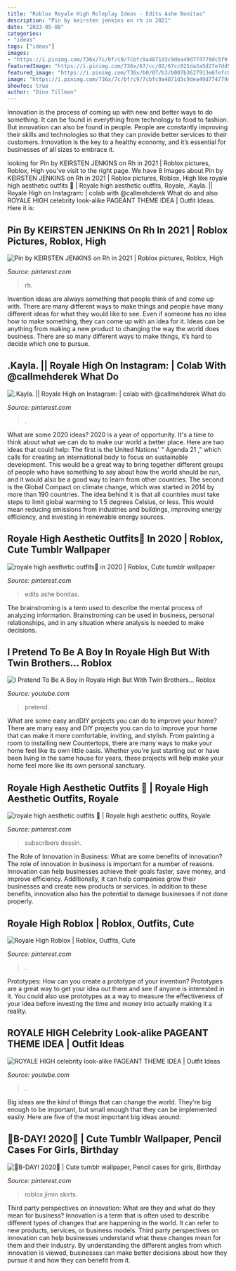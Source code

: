 ```yaml
---
title: "Roblox Royale High Roleplay Ideas - Edits Ashe Bonitas"
description: "Pin by keirsten jenkins on rh in 2021"
date: "2023-05-08"
categories:
- "ideas"
tags: ["ideas"]
images:
- "https://i.pinimg.com/736x/7c/bf/c9/7cbfc9a4871d3c9dea49d774779dc5f9.jpg"
featuredImage: "https://i.pinimg.com/736x/67/cc/02/67cc021da3a5d27e7dd584596efbdf98.jpg"
featured_image: "https://i.pinimg.com/736x/b0/07/b3/b007b3627913e6fefc0422f6bd293004.jpg"
image: "https://i.pinimg.com/736x/7c/bf/c9/7cbfc9a4871d3c9dea49d774779dc5f9.jpg"
ShowToc: true
author: "Dino Tillman"
---
```



Innovation is the process of coming up with new and better ways to do something. It can be found in everything from technology to food to fashion. But innovation can also be found in people. People are constantly improving their skills and technologies so that they can provide better services to their customers. Innovation is the key to a healthy economy, and it’s essential for businesses of all sizes to embrace it.

	

		
looking for Pin by KEIRSTEN JENKINS on Rh in 2021 | Roblox pictures, Roblox, High you've visit to the right page. We have 8 Images about Pin by KEIRSTEN JENKINS on Rh in 2021 | Roblox pictures, Roblox, High like royale high aesthetic outfits 🎀 | Royale high aesthetic outfits, Royale, .Kayla. || Royale High on Instagram: | colab with @callmehderek What do and also ROYALE HIGH celebrity look-alike PAGEANT THEME IDEA | Outfit Ideas. Here it is:
		
    
## Pin By KEIRSTEN JENKINS On Rh In 2021 | Roblox Pictures, Roblox, High

<img loading=lazy src="https://i.pinimg.com/736x/14/a0/e1/14a0e17c09acf784f76225dac664ed20.jpg" onerror="this.onerror=null;this.src='https://tse2.mm.bing.net/th?id=OIP.dBIbn-i-0zFdGruztysa_AHaJP&amp;pid=15.1';" alt="Pin by KEIRSTEN JENKINS on Rh in 2021 | Roblox pictures, Roblox, High">

_Source: pinterest.com_

>rh. 

	

Invention ideas are always something that people think of and come up with. There are many different ways to make things and people have many different ideas for what they would like to see. Even if someone has no idea how to make something, they can come up with an idea for it. Ideas can be anything from making a new product to changing the way the world does business. There are so many different ways to make things, it’s hard to decide which one to pursue.

    
## .Kayla. || Royale High On Instagram: | Colab With @callmehderek What Do

<img loading=lazy src="https://i.pinimg.com/736x/87/be/7b/87be7b99d832d3a0dedbc46c945c79da.jpg" onerror="this.onerror=null;this.src='https://tse3.mm.bing.net/th?id=OIP.lrshA0EGRj2D4btikgxg7wHaHa&amp;pid=15.1';" alt=".Kayla. || Royale High on Instagram: | colab with @callmehderek What do">

_Source: pinterest.com_

>. 

	

What are some 2020 ideas?
2020 is a year of opportunity. It's a time to think about what we can do to make our world a better place. Here are two ideas that could help: 
The first is the United Nations' " Agenda 21 ," which calls for creating an international body to focus on sustainable development. This would be a great way to bring together different groups of people who have something to say about how the world should be run, and it would also be a good way to learn from other countries. 
The second is the Global Compact on climate change, which was started in 2014 by more than 190 countries. The idea behind it is that all countries must take steps to limit global warming to 1.5 degrees Celsius, or less. This would mean reducing emissions from industries and buildings, improving energy efficiency, and investing in renewable energy sources.

    
## Royale High Aesthetic Outfits🦋 In 2020 | Roblox, Cute Tumblr Wallpaper

<img loading=lazy src="https://i.pinimg.com/736x/b0/07/b3/b007b3627913e6fefc0422f6bd293004.jpg" onerror="this.onerror=null;this.src='https://tse2.mm.bing.net/th?id=OIP.VC59L32w44mEJPpLUnvB4QHaGL&amp;pid=15.1';" alt="royale high aesthetic outfits🦋 in 2020 | Roblox, Cute tumblr wallpaper">

_Source: pinterest.com_

>edits ashe bonitas. 

	

The brainstroming is a term used to describe the mental process of analyzing information. Brainstroming can be used in business, personal relationships, and in any situation where analysis is needed to make decisions.

    
## I Pretend To Be A Boy In Royale High But With Twin Brothers... Roblox

<img loading=lazy src="https://i.ytimg.com/vi/QF4bCYoguRE/maxresdefault.jpg" onerror="this.onerror=null;this.src='https://tse1.mm.bing.net/th?id=OIP.bWyrfe6oQeIlOFcoWot7swHaEK&amp;pid=15.1';" alt="I Pretend To Be A Boy in Royale High But With Twin Brothers... Roblox">

_Source: youtube.com_

>pretend. 

	

What are some easy andDIY projects you can do to improve your home?
There are many easy and DIY projects you can do to improve your home that can make it more comfortable, inviting, and stylish. From painting a room to installing new Countertops, there are many ways to make your home feel like its own little oasis. Whether you're just starting out or have been living in the same house for years, these projects will help make your home feel more like its own personal sanctuary.

    
## Royale High Aesthetic Outfits 🎀 | Royale High Aesthetic Outfits, Royale

<img loading=lazy src="https://i.pinimg.com/736x/9b/7f/38/9b7f38a1a7643a833a156a18af3ed497.jpg" onerror="this.onerror=null;this.src='https://tse3.mm.bing.net/th?id=OIP.svggA9D7AgCgnN7qt1roDAHaOs&amp;pid=15.1';" alt="royale high aesthetic outfits 🎀 | Royale high aesthetic outfits, Royale">

_Source: pinterest.com_

>subscribers dessin. 

	

The Role of Innovation in Business: What are some benefits of innovation?
The role of innovation in business is important for a number of reasons. Innovation can help businesses achieve their goals faster, save money, and improve efficiency. Additionally, it can help companies grow their businesses and create new products or services. In addition to these benefits, innovation also has the potential to damage businesses if not done properly.

    
## Royale High Roblox | Roblox, Outfits, Cute

<img loading=lazy src="https://i.pinimg.com/736x/7c/bf/c9/7cbfc9a4871d3c9dea49d774779dc5f9.jpg" onerror="this.onerror=null;this.src='https://tse3.mm.bing.net/th?id=OIP.bxnC_4SAVikeCn9O4F35-wHaHa&amp;pid=15.1';" alt="Royale High Roblox | Roblox, Outfits, Cute">

_Source: pinterest.com_

>. 

	

Prototypes: How can you create a prototype of your invention?
Prototypes are a great way to get your idea out there and see if anyone is interested in it. You could also use prototypes as a way to measure the effectiveness of your idea before investing the time and money into actually making it a reality.

    
## ROYALE HIGH Celebrity Look-alike PAGEANT THEME IDEA | Outfit Ideas

<img loading=lazy src="https://i.ytimg.com/vi/p7sGbx0zIfQ/maxresdefault.jpg" onerror="this.onerror=null;this.src='https://tse1.mm.bing.net/th?id=OIP.OLopiD8hj_NIZ_q-camHMAHaEK&amp;pid=15.1';" alt="ROYALE HIGH celebrity look-alike PAGEANT THEME IDEA | Outfit Ideas">

_Source: youtube.com_

>. 

	

Big ideas are the kind of things that can change the world. They're big enough to be important, but small enough that they can be implemented easily. Here are five of the most important big ideas around: 

    
## 🎂B-DAY! 2020🎂 | Cute Tumblr Wallpaper, Pencil Cases For Girls, Birthday

<img loading=lazy src="https://i.pinimg.com/736x/67/cc/02/67cc021da3a5d27e7dd584596efbdf98.jpg" onerror="this.onerror=null;this.src='https://tse3.mm.bing.net/th?id=OIP.O8_e15ZKXLwhLMdiPs-w5wAAAA&amp;pid=15.1';" alt="🎂B-DAY! 2020🎂 | Cute tumblr wallpaper, Pencil cases for girls, Birthday">

_Source: pinterest.com_

>roblox jimin skirts. 

	

Third party perspectives on innovation: What are they and what do they mean for business?
Innovation is a term that is often used to describe different types of changes that are happening in the world. It can refer to new products, services, or business models. Third party perspectives on innovation can help businesses understand what these changes mean for them and their industry. By understanding the different angles from which innovation is viewed, businesses can make better decisions about how they pursue it and how they can benefit from it.

